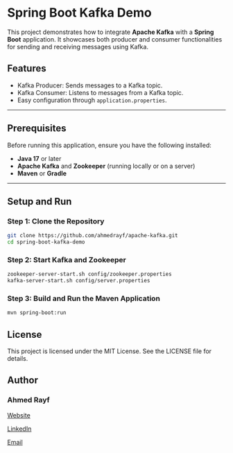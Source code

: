 # Spring Boot Kafka Demo

This project demonstrates how to integrate **Apache Kafka** with a **Spring Boot** application. It showcases both producer and consumer functionalities for sending and receiving messages using Kafka.

## Features
- Kafka Producer: Sends messages to a Kafka topic.
- Kafka Consumer: Listens to messages from a Kafka topic.
- Easy configuration through `application.properties`.

---

## Prerequisites
Before running this application, ensure you have the following installed:
- **Java 17** or later
- **Apache Kafka** and **Zookeeper** (running locally or on a server)
- **Maven** or **Gradle**

---

## Setup and Run
### Step 1: Clone the Repository
```bash
git clone https://github.com/ahmedrayf/apache-kafka.git
cd spring-boot-kafka-demo
```
### Step 2: Start Kafka and Zookeeper
```bash
zookeeper-server-start.sh config/zookeeper.properties
kafka-server-start.sh config/server.properties
```

### Step 3: Build and Run the Maven Application
```bash
mvn spring-boot:run
```

## License
This project is licensed under the MIT License. See the LICENSE file for details.

## Author
### Ahmed Rayf

[Website](https://ahmedrayf.github.io/)

[LinkedIn](https://www.linkedin.com/in/ahmedrayf/)

[Email](ahmedrayf@hotmail.com)


